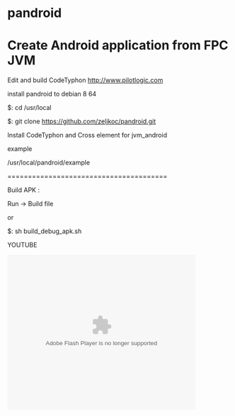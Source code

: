 # pandroid

# Create Android application from FPC JVM 

Edit and build CodeTyphon http://www.pilotlogic.com


install pandroid to debian 8 64 

$: cd /usr/local

$: git clone https://github.com/zeljkoc/pandroid.git


Install CodeTyphon and Cross element for jvm_android

example

/usr/local/pandroid/example

=======================================

Build APK : 

Run -> Build file

or 

$: sh build_debug_apk.sh 

YOUTUBE
<object width="425" height="350">
  <param name="movie" value="https://www.youtube.com/watch?v=ZHlzS15Jy9k" />
  <param name="wmode" value="transparent" />
  <embed src="https://www.youtube.com/watch?v=ZHlzS15Jy9k"
         type="application/x-shockwave-flash"
         wmode="transparent" width="425" height="350" />
</object>




